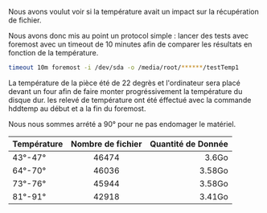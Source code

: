 Nous avons voulut voir si la température avait un impact sur la récupération de fichier. 

Nous avons donc mis au point un protocol simple : lancer des tests avec foremost avec un timeout de 10 minutes afin de comparer les résultats en fonction de la température.
```bash 
timeout 10m foremost -i /dev/sda -o /media/root/******/testTemp1 
```
La température de la pièce été de 22 degrès et l'ordinateur sera placé devant un four afin de faire monter progréssivement la température du disque dur.
les relevé de température ont été éffectué avec la commande hddtemp au début et a la fin du foremost.

Nous nous sommes arrété a 90° pour ne pas endomager le matériel.



| Température   | Nombre de fichier  | Quantité de Donnée  |
| ------------- |:------------------:| -------------------:|
| 43°-47°       | 46474              | 3.6Go               |
| 64°-70°       | 46036              | 3.58Go              |
| 73°-76°       | 45944              | 3.58Go              |
| 81°-91°       | 42918              | 3.41Go              |
